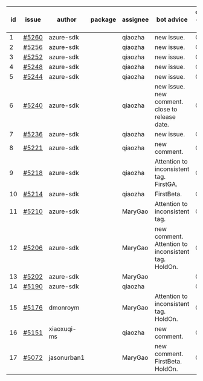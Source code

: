 | id | issue | author | package | assignee | bot advice | created date of issue | target release date | date from target |
| ------ | ------ | ------ | ------ | ------ | ------ | ------ | ------ | :-----: |
| 1 | [#5260](https://github.com/Azure/sdk-release-request/issues/5260) | azure-sdk |  | qiaozha | new issue. | 06-06 | 06-21 |  |
| 2 | [#5256](https://github.com/Azure/sdk-release-request/issues/5256) | azure-sdk |  | qiaozha | new issue. | 06-05 | 06-21 |  |
| 3 | [#5252](https://github.com/Azure/sdk-release-request/issues/5252) | azure-sdk |  | qiaozha | new issue. | 06-05 | 06-21 |  |
| 4 | [#5248](https://github.com/Azure/sdk-release-request/issues/5248) | azure-sdk |  | qiaozha | new issue. | 06-05 | 06-21 |  |
| 5 | [#5244](https://github.com/Azure/sdk-release-request/issues/5244) | azure-sdk |  | qiaozha | new issue. | 06-04 | 06-21 |  |
| 6 | [#5240](https://github.com/Azure/sdk-release-request/issues/5240) | azure-sdk |  | qiaozha | new issue. new comment. close to release date. | 06-04 | 06-07 | 0 |
| 7 | [#5236](https://github.com/Azure/sdk-release-request/issues/5236) | azure-sdk |  | qiaozha | new issue. | 06-04 | 06-21 |  |
| 8 | [#5221](https://github.com/Azure/sdk-release-request/issues/5221) | azure-sdk |  | qiaozha | new comment. | 05-22 | 06-21 |  |
| 9 | [#5218](https://github.com/Azure/sdk-release-request/issues/5218) | azure-sdk |  | qiaozha | Attention to inconsistent tag. FirstGA. | 05-21 | 06-21 |  |
| 10 | [#5214](https://github.com/Azure/sdk-release-request/issues/5214) | azure-sdk |  | qiaozha | FirstBeta. | 05-21 | 06-21 |  |
| 11 | [#5210](https://github.com/Azure/sdk-release-request/issues/5210) | azure-sdk |  | MaryGao | Attention to inconsistent tag. | 05-15 | 06-21 |  |
| 12 | [#5206](https://github.com/Azure/sdk-release-request/issues/5206) | azure-sdk |  | MaryGao | new comment. Attention to inconsistent tag. HoldOn. | 05-15 | 06-21 |  |
| 13 | [#5202](https://github.com/Azure/sdk-release-request/issues/5202) | azure-sdk |  | MaryGao |  | 05-14 | 06-21 |  |
| 14 | [#5190](https://github.com/Azure/sdk-release-request/issues/5190) | azure-sdk |  | qiaozha |  | 05-08 | 06-21 |  |
| 15 | [#5176](https://github.com/Azure/sdk-release-request/issues/5176) | dmonroym |  | MaryGao | Attention to inconsistent tag. HoldOn. | 04-30 | 05-24 |  |
| 16 | [#5151](https://github.com/Azure/sdk-release-request/issues/5151) | xiaoxuqi-ms |  | qiaozha | new comment. | 04-24 | 05-24 |  |
| 17 | [#5072](https://github.com/Azure/sdk-release-request/issues/5072) | jasonurban1 |  | MaryGao | new comment. FirstBeta. HoldOn. | 03-22 | 05-24 |  |
